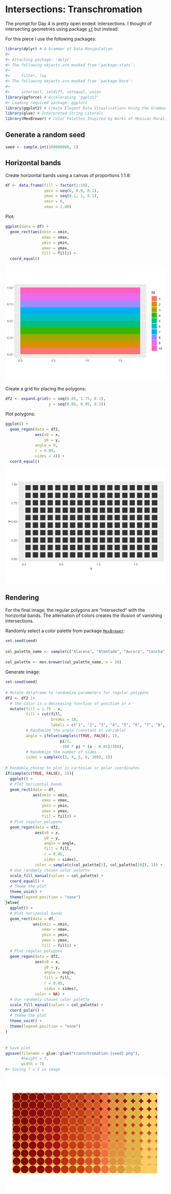 
<!-- README.md is generated from README.Rmd. Please edit that file -->

# Intersections: Transchromation

<!-- badges: start -->
<!-- badges: end -->

The prompt for Day 4 is pretty open ended: intersections. I thought of
intersecting geometries using package [`sf`]() but instead

For this piece I use the following packages:

``` r
library(dplyr) # A Grammar of Data Manipulation
#> 
#> Attaching package: 'dplyr'
#> The following objects are masked from 'package:stats':
#> 
#>     filter, lag
#> The following objects are masked from 'package:base':
#> 
#>     intersect, setdiff, setequal, union
library(ggforce) # Accelerating 'ggplot2'
#> Loading required package: ggplot2
library(ggplot2) # Create Elegant Data Visualisations Using the Grammar of Graphics
library(glue) # Interpreted String Literals
library(MexBrewer) # Color Palettes Inspired by Works of Mexican Muralists 
```

## Generate a random seed

``` r
seed <- sample.int(100000000, 1)
```

## Horizontal bands

Create horizontal bands using a canvas of proportions 1:1.8:

``` r
df <- data.frame(fill = factor(1:10),
                 ymin = seq(0, 0.9, 0.1), 
                 ymax = seq(0.1, 1, 0.1),
                 xmin = 0,
                 xmax = 1.80)
```

Plot:

``` r
ggplot(data = df) +
  geom_rect(aes(xmin = xmin, 
                xmax = xmax,
                ymin = ymin,
                ymax = ymax,
                fill = fill)) + 
  coord_equal()
```

![](README_files/figure-gfm/unnamed-chunk-4-1.png)<!-- -->

Create a grid for placing the polygons:

``` r
df2 <- expand.grid(x = seq(0.05, 1.75, 0.1),
                   y = seq(0.05, 0.95, 0.1))
```

Plot polygons:

``` r
ggplot() +
  geom_regon(data = df2,
             aes(x0 = x,
                 y0 = y,
             angle = 0,
             r = 0.05,
             sides = 4)) + 
  coord_equal()
```

![](README_files/figure-gfm/unnamed-chunk-6-1.png)<!-- -->

## Rendering

For the final image, the regular polygons are “intersected” with the
horizontal bands. The alternation of colors creates the illusion of
vanishing intersections.

Randomly select a color palette from package
[`MexBrewer`](https://paezha.github.io/MexBrewer/):

``` r
set.seed(seed)

col_palette_name <- sample(c("Alacena", "Atentado", "Aurora", "Concha", "Frida", "Huida", "Maiz", "Ofrenda", "Revolucion", "Ronda", "Taurus1", "Taurus2", "Tierra", "Vendedora"), 1)

col_palette <- mex.brewer(col_palette_name, n = 10)
```

Generate image:

``` r
set.seed(seed)

# Mutate dataframe to randomize parameters for regular polygons
df2 <- df2 |>
  # The color is a decreasing function of position in x
  mutate(fill = 1.75 - x,
         fill = cut(fill, 
                    breaks = 10,
                    labels = c("1", "2", "3", "4", "5", "6", "7", "8", "9", "10")),
         # Randomize the angle (constant or variable)
         angle = ifelse(sample(c(TRUE, FALSE), 1), 
                        pi/2, 
                        -100 * pi * (x - 0.05)/360),
         # Randomize the number of sides
         sides = sample(c(3, 4, 5, 6, 100), 1))

# Randomly choose to plot in cartesian or polar coordinates
if(sample(c(TRUE, FALSE), 1)){
  ggplot() +
  # Plot horizontal bands
  geom_rect(data = df,
            aes(xmin = xmin, 
                xmax = xmax,
                ymin = ymin,
                ymax = ymax,
                fill = fill)) +
  # Plot regular polygons
  geom_regon(data = df2, 
             aes(x0 = x,
                 y0 = y,
                 angle = angle,
                 fill = fill,
                 r = 0.05,
                 sides = sides),
             color = sample(c(col_palette[1], col_palette[10]), 1)) + 
  # Use randomly chosen color palette
  scale_fill_manual(values = col_palette) +
  coord_equal() + 
  # Theme the plot
  theme_void() +
  theme(legend.position = "none")
}else{
  ggplot() +
  # Plot horizontal bands
  geom_rect(data = df,
            aes(xmin = xmin, 
                xmax = xmax,
                ymin = ymin,
                ymax = ymax,
                fill = fill)) +
  # Plot regular polygons
  geom_regon(data = df2, 
             aes(x0 = x,
                 y0 = y,
                 angle = angle,
                 fill = fill,
                 r = 0.05,
                 sides = sides),
             color = NA) + 
  # Use randomly chosen color palette
  scale_fill_manual(values = col_palette) +
  coord_polar() + 
  # Theme the plot
  theme_void() +
  theme(legend.position = "none")
}


# Save plot
ggsave(filename = glue::glue("transchromation-{seed}.png"),
       #height = 7,
       width = 7)
#> Saving 7 x 5 in image
```

<img src="transchromation-43280904.png" width="500px" />
